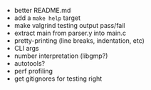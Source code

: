 * better README.md
* add a `make help` target
* make valgrind testing output pass/fail
* extract main from parser.y into main.c
* pretty-printing (line breaks, indentation, etc)
* CLI args
* number interpretation (libgmp?)
* autotools?
* perf profiling
* get gitignores for testing right
